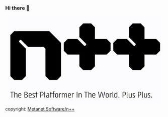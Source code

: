 ### Hi there 🥶
![Image of N++](https://github.com/phild-fbo/phild-fbo/blob/master/n++.gif)
<br />copyright:  <a href="https://www.metanetsoftware.com/games/nplusplus" target="_blank">Metanet Software/n++</a>

<!--
**phild-fbo/phild-fbo** is a ✨ _special_ ✨ repository because its `README.md` (this file) appears on your GitHub profile.

Here are some ideas to get you started:

- 🔭 I’m currently working on ...
- 🌱 I’m currently learning ...
- 👯 I’m looking to collaborate on ...
- 🤔 I’m looking for help with ...
- 💬 Ask me about ...
- 📫 How to reach me: ...
- 😄 Pronouns: ...
- ⚡ Fun fact: ...
-->
